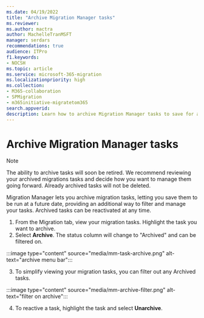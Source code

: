 ```yaml
---
ms.date: 04/19/2022
title: "Archive Migration Manager tasks"
ms.reviewer: 
ms.author: mactra
author: MachelleTranMSFT
manager: serdars
recommendations: true
audience: ITPro
f1.keywords:
- NOCSH
ms.topic: article
ms.service: microsoft-365-migration
ms.localizationpriority: high
ms.collection: 
- M365-collaboration
- SPMigration
- m365initiative-migratetom365
search.appverid: 
description: Learn how to archive Migration Manager tasks to save for a future migration.
---
```

# Archive Migration Manager tasks 

>[!Note]
> The ability to archive tasks will soon be retired. We recommend reviewing your archived migrations tasks and decide how you want to manage them going forward. Already archived tasks will not be deleted.


Migration Manager lets you archive migration tasks, letting you save them to be run at a future date, providing an additional way to filter and manage your tasks. Archived tasks can be reactivated at any time.

1. From the Migration tab, view your migration tasks.  Highlight the task you want to archive.
2. Select **Archive**.  The status column will change to "Archived" and can be filtered on. 

:::image type="content" source="media/mm-task-archive.png" alt-text="archive menu bar":::

3. To simplify viewing your migration tasks, you can filter out any Archived tasks.

:::image type="content" source="media/mm-archive-filter.png" alt-text="filter on archive":::

4. To reactive a task, highlight the task and select **Unarchive**.

